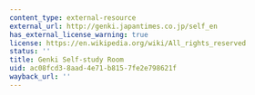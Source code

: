 ```yaml
---
content_type: external-resource
external_url: http://genki.japantimes.co.jp/self_en
has_external_license_warning: true
license: https://en.wikipedia.org/wiki/All_rights_reserved
status: ''
title: Genki Self-study Room
uid: ac08fcd3-8aad-4e71-b815-7fe2e798621f
wayback_url: ''
---
```

